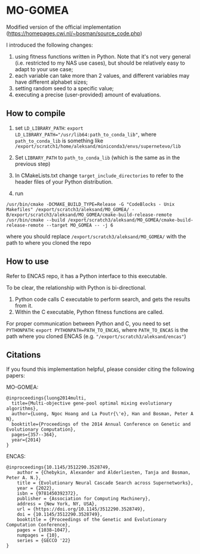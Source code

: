 # MO-GOMEA

Modified version of the official implementation (https://homepages.cwi.nl/~bosman/source_code.php)

I introduced the following changes:
1) using fitness functions written in Python. Note that it's not very general (i.e. restricted to my NAS use cases), but should be relatively easy to adapt to your use case; 
2) each variable can take more than 2 values, and different variables may have different alphabet sizes;
3) setting random seed to a specific value;
4) executing a precise (user-provided) amount of evaluations.

## How to compile

1) set `LD_LIBRARY_PATH`:
`export LD_LIBRARY_PATH="/usr/lib64:path_to_conda_lib"`,
where `path_to_conda_lib` is something like `/export/scratch1/home/aleksand/miniconda3/envs/supernetevo/lib`
2) Set `LIBRARY_PATH` to `path_to_conda_lib` (which is the same as in the previous step)
3) In CMakeLists.txt change ``target_include_directories`` to refer to the header files of your Python distribution.

4) run
```
/usr/bin/cmake -DCMAKE_BUILD_TYPE=Release -G "CodeBlocks - Unix Makefiles" /export/scratch3/aleksand/MO_GOMEA/ -B/export/scratch3/aleksand/MO_GOMEA/cmake-build-release-remote
/usr/bin/cmake --build /export/scratch3/aleksand/MO_GOMEA/cmake-build-release-remote --target MO_GOMEA -- -j 6
```
where you should replace `/export/scratch3/aleksand/MO_GOMEA/` with the path to where you cloned the repo

## How to use

Refer to ENCAS repo, it has a Python interface to this executable. 

To be clear, the relationship with Python is bi-directional. 
1) Python code calls C executable to perform search, and gets the results from it.
2) Within the C executable, Python fitness functions are called.

For proper communication between Python and C, you need to set `PYTHONPATH`: `export PYTHONPATH=PATH_TO_ENCAS`,
where `PATH_TO_ENCAS` is the path where you cloned ENCAS (e.g. `"/export/scratch3/aleksand/encas"`)

## Citations

If you found this implementation helpful, please consider citing the following papers:

MO-GOMEA:
```
@inproceedings{luong2014multi,
  title={Multi-objective gene-pool optimal mixing evolutionary algorithms},
  author={Luong, Ngoc Hoang and La Poutr{\'e}, Han and Bosman, Peter A N},
  booktitle={Proceedings of the 2014 Annual Conference on Genetic and Evolutionary Computation},
  pages={357--364},
  year={2014}
}
```

ENCAS:
```
@inproceedings{10.1145/3512290.3528749,
	author = {Chebykin, Alexander and Alderliesten, Tanja and Bosman, Peter A. N.},
	title = {Evolutionary Neural Cascade Search across Supernetworks},
	year = {2022},
	isbn = {9781450392372},
	publisher = {Association for Computing Machinery},
	address = {New York, NY, USA},
	url = {https://doi.org/10.1145/3512290.3528749},
	doi = {10.1145/3512290.3528749},
	booktitle = {Proceedings of the Genetic and Evolutionary Computation Conference},
	pages = {1038–1047},
	numpages = {10},
	series = {GECCO '22}
}
```
